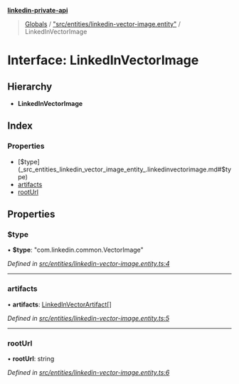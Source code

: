 **[linkedin-private-api](../README.md)**

> [Globals](../globals.md) / ["src/entities/linkedin-vector-image.entity"](../modules/_src_entities_linkedin_vector_image_entity_.md) / LinkedInVectorImage

# Interface: LinkedInVectorImage

## Hierarchy

- **LinkedInVectorImage**

## Index

### Properties

- [$type](_src_entities_linkedin_vector_image_entity_.linkedinvectorimage.md#$type)
- [artifacts](_src_entities_linkedin_vector_image_entity_.linkedinvectorimage.md#artifacts)
- [rootUrl](_src_entities_linkedin_vector_image_entity_.linkedinvectorimage.md#rooturl)

## Properties

### $type

• **$type**: \"com.linkedin.common.VectorImage\"

_Defined in [src/entities/linkedin-vector-image.entity.ts:4](https://github.com/david1asher/linkedin-private-api/blob/8f509eb/src/entities/linkedin-vector-image.entity.ts#L4)_

---

### artifacts

• **artifacts**: [LinkedInVectorArtifact](_src_entities_linkedin_vector_artifact_entity_.linkedinvectorartifact.md)[]

_Defined in [src/entities/linkedin-vector-image.entity.ts:5](https://github.com/david1asher/linkedin-private-api/blob/8f509eb/src/entities/linkedin-vector-image.entity.ts#L5)_

---

### rootUrl

• **rootUrl**: string

_Defined in [src/entities/linkedin-vector-image.entity.ts:6](https://github.com/david1asher/linkedin-private-api/blob/8f509eb/src/entities/linkedin-vector-image.entity.ts#L6)_
